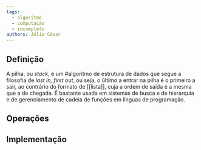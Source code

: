 ```yaml
---
tags:
  - algoritmo
  - computação
  - incompleto
authors: Júlio César
---
```

## Definição

A pilha, ou _stack_, é um #algoritmo de estrutura de dados que segue a filosofia de _last in, first out_, ou seja, o último a entrar na pilha é o primeiro a sair, ao contrário do formato de [[lista]], cuja a ordem de saída é a mesma que a de chegada.
É bastante usada em sistemas de busca e de hierarquia e de gerenciamento de cadeia de funções em línguas de programação.

## Operações


## Implementação
